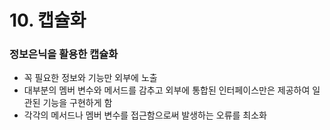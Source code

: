 # 10. 캡슐화

### 정보은닉을 활용한 캡슐화
* 꼭 필요한 정보와 기능만 외부에 노출
* 대부분의 멤버 변수와 메서드를 감추고 외부에 통합된 인터페이스만은 제공하여 일관된 기능을 구현하게 함
* 각각의 메서드나 멤버 변수를 접근함으로써 발생하는 오류를 최소화